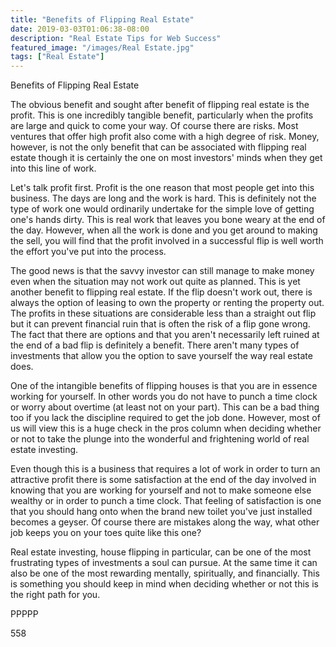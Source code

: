 ```yaml
---
title: "Benefits of Flipping Real Estate"
date: 2019-03-03T01:06:38-08:00
description: "Real Estate Tips for Web Success"
featured_image: "/images/Real Estate.jpg"
tags: ["Real Estate"]
---
```


Benefits of Flipping Real Estate

The obvious benefit and sought after benefit of flipping real estate is the profit. This is one incredibly tangible benefit, particularly when the profits are large and quick to come your way. Of course there are risks. Most ventures that offer high profit also come with a high degree of risk. Money, however, is not the only benefit that can be associated with flipping real estate though it is certainly the one on most investors' minds when they get into this line of work.

Let's talk profit first. Profit is the one reason that most people get into this business. The days are long and the work is hard. This is definitely not the type of work one would ordinarily undertake for the simple love of getting one's hands dirty. This is real work that leaves you bone weary at the end of the day. However, when all the work is done and you get around to making the sell, you will find that the profit involved in a successful flip is well worth the effort you've put into the process.

The good news is that the savvy investor can still manage to make money even when the situation may not work out quite as planned. This is yet another benefit to flipping real estate. If the flip doesn't work out, there is always the option of leasing to own the property or renting the property out. The profits in these situations are considerable less than a straight out flip but it can prevent financial ruin that is often the risk of a flip gone wrong. The fact that there are options and that you aren't necessarily left ruined at the end of a bad flip is definitely a benefit. There aren't many types of investments that allow you the option to save yourself the way real estate does.

One of the intangible benefits of flipping houses is that you are in essence working for yourself. In other words you do not have to punch a time clock or worry about overtime (at least not on your part). This can be a bad thing too if you lack the discipline required to get the job done. However, most of us will view this is a huge check in the pros column when deciding whether or not to take the plunge into the wonderful and frightening world of real estate investing. 

Even though this is a business that requires a lot of work in order to turn an attractive profit there is some satisfaction at the end of the day involved in knowing that you are working for yourself and not to make someone else wealthy or in order to punch a time clock. That feeling of satisfaction is one that you should hang onto when the brand new toilet you've just installed becomes a geyser. Of course there are mistakes along the way, what other job keeps you on your toes quite like this one? 

Real estate investing, house flipping in particular, can be one of the most frustrating types of investments a soul can pursue. At the same time it can also be one of the most rewarding mentally, spiritually, and financially. This is something you should keep in mind when deciding whether or not this is the right path for you. 

PPPPP

558







